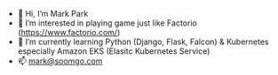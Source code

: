 - 👋 Hi, I’m Mark Park
- 👀 I’m interested in playing game just like Factorio (<https://www.factorio.com/>)
- 🌱 I’m currently learning Python (Django, Flask, Falcon) & Kubernetes especially Amazon EKS (Elasitc Kubernetes Service)
- 📫 mark@soomgo.com

<!---
markpark-soomgo/markpark-soomgo is a ✨ special ✨ repository because its `README.md` (this file) appears on your GitHub profile.
You can click the Preview link to take a look at your changes.
--->

